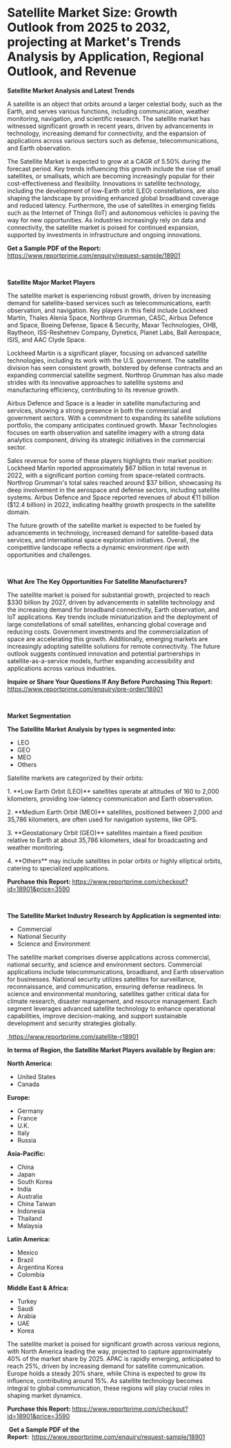 <p><h1>Satellite Market Size: Growth Outlook from 2025 to 2032, projecting at Market's Trends Analysis by Application, Regional Outlook, and Revenue</h1></p><p><strong>Satellite Market Analysis and Latest Trends</strong></p>
<p><p>A satellite is an object that orbits around a larger celestial body, such as the Earth, and serves various functions, including communication, weather monitoring, navigation, and scientific research. The satellite market has witnessed significant growth in recent years, driven by advancements in technology, increasing demand for connectivity, and the expansion of applications across various sectors such as defense, telecommunications, and Earth observation.</p><p>The Satellite Market is expected to grow at a CAGR of 5.50% during the forecast period. Key trends influencing this growth include the rise of small satellites, or smallsats, which are becoming increasingly popular for their cost-effectiveness and flexibility. Innovations in satellite technology, including the development of low-Earth orbit (LEO) constellations, are also shaping the landscape by providing enhanced global broadband coverage and reduced latency. Furthermore, the use of satellites in emerging fields such as the Internet of Things (IoT) and autonomous vehicles is paving the way for new opportunities. As industries increasingly rely on data and connectivity, the satellite market is poised for continued expansion, supported by investments in infrastructure and ongoing innovations.</p></p>
<p><strong>Get a Sample PDF of the Report:&nbsp;</strong> <a href="https://www.reportprime.com/enquiry/request-sample/18901?utm_campaign=4558&utm_medium=2&utm_source=Github&utm_content=ia&utm_term=19052025&utm_id=satellite">https://www.reportprime.com/enquiry/request-sample/18901</a></p>
<p>&nbsp;</p>
<p><strong>Satellite Major Market Players</strong></p>
<p><p>The satellite market is experiencing robust growth, driven by increasing demand for satellite-based services such as telecommunications, earth observation, and navigation. Key players in this field include Lockheed Martin, Thales Alenia Space, Northrop Grumman, CASC, Airbus Defence and Space, Boeing Defense, Space & Security, Maxar Technologies, OHB, Raytheon, ISS-Reshetnev Company, Dynetics, Planet Labs, Ball Aerospace, ISIS, and AAC Clyde Space.</p><p>Lockheed Martin is a significant player, focusing on advanced satellite technologies, including its work with the U.S. government. The satellite division has seen consistent growth, bolstered by defense contracts and an expanding commercial satellite segment. Northrop Grumman has also made strides with its innovative approaches to satellite systems and manufacturing efficiency, contributing to its revenue growth.</p><p>Airbus Defence and Space is a leader in satellite manufacturing and services, showing a strong presence in both the commercial and government sectors. With a commitment to expanding its satellite solutions portfolio, the company anticipates continued growth. Maxar Technologies focuses on earth observation and satellite imagery with a strong data analytics component, driving its strategic initiatives in the commercial sector.</p><p>Sales revenue for some of these players highlights their market position: Lockheed Martin reported approximately $67 billion in total revenue in 2022, with a significant portion coming from space-related contracts. Northrop Grumman's total sales reached around $37 billion, showcasing its deep involvement in the aerospace and defense sectors, including satellite systems. Airbus Defence and Space reported revenues of about €11 billion ($12.4 billion) in 2022, indicating healthy growth prospects in the satellite domain.</p><p>The future growth of the satellite market is expected to be fueled by advancements in technology, increased demand for satellite-based data services, and international space exploration initiatives. Overall, the competitive landscape reflects a dynamic environment ripe with opportunities and challenges.</p></p>
<p>&nbsp;</p>
<p><strong>What Are The Key Opportunities For Satellite Manufacturers?</strong></p>
<p><p>The satellite market is poised for substantial growth, projected to reach $330 billion by 2027, driven by advancements in satellite technology and the increasing demand for broadband connectivity, Earth observation, and IoT applications. Key trends include miniaturization and the deployment of large constellations of small satellites, enhancing global coverage and reducing costs. Government investments and the commercialization of space are accelerating this growth. Additionally, emerging markets are increasingly adopting satellite solutions for remote connectivity. The future outlook suggests continued innovation and potential partnerships in satellite-as-a-service models, further expanding accessibility and applications across various industries.</p></p>
<p><strong>Inquire or Share Your Questions If Any Before Purchasing This Report:</strong> <a href="https://www.reportprime.com/enquiry/pre-order/18901?utm_campaign=4558&utm_medium=2&utm_source=Github&utm_content=ia&utm_term=19052025&utm_id=satellite">https://www.reportprime.com/enquiry/pre-order/18901</a></p>
<p>&nbsp;</p>
<p><strong>Market Segmentation</strong></p>
<p><strong>The Satellite Market Analysis by types is segmented into:</strong></p>
<p><ul><li>LEO</li><li>GEO</li><li>MEO</li><li>Others</li></ul></p>
<p><p>Satellite markets are categorized by their orbits: </p><p>1. **Low Earth Orbit (LEO)** satellites operate at altitudes of 160 to 2,000 kilometers, providing low-latency communication and Earth observation. </p><p>2. **Medium Earth Orbit (MEO)** satellites, positioned between 2,000 and 35,786 kilometers, are often used for navigation systems, like GPS.</p><p>3. **Geostationary Orbit (GEO)** satellites maintain a fixed position relative to Earth at about 35,786 kilometers, ideal for broadcasting and weather monitoring. </p><p>4. **Others** may include satellites in polar orbits or highly elliptical orbits, catering to specialized applications.</p></p>
<p><strong>Purchase this Report:&nbsp;</strong><a href="https://www.reportprime.com/checkout?id=18901&price=3590&utm_campaign=4558&utm_medium=2&utm_source=Github&utm_content=ia&utm_term=19052025&utm_id=satellite">https://www.reportprime.com/checkout?id=18901&price=3590</a></p>
<p>&nbsp;</p>
<p><strong>The Satellite Market Industry Research by Application is segmented into:</strong></p>
<p><ul><li>Commercial</li><li>National Security</li><li>Science and Environment</li></ul></p>
<p><p>The satellite market comprises diverse applications across commercial, national security, and science and environment sectors. Commercial applications include telecommunications, broadband, and Earth observation for businesses. National security utilizes satellites for surveillance, reconnaissance, and communication, ensuring defense readiness. In science and environmental monitoring, satellites gather critical data for climate research, disaster management, and resource management. Each segment leverages advanced satellite technology to enhance operational capabilities, improve decision-making, and support sustainable development and security strategies globally.</p></p>
<p><a href="https://www.reportprime.com/satellite-r18901?utm_campaign=4558&utm_medium=2&utm_source=Github&utm_content=ia&utm_term=19052025&utm_id=satellite">&nbsp;https://www.reportprime.com/satellite-r18901</a></p>
<p><strong>In terms of Region, the Satellite Market Players available by Region are:</strong></p>
<p>
    <p> <strong> North America: </strong>
        <ul>
            <li>United States</li>
            <li>Canada</li>
        </ul>
        </p> 
    <p> <strong> Europe: </strong>
        <ul>
            <li>Germany</li>
            <li>France</li>
            <li>U.K.</li>
            <li>Italy</li>
            <li>Russia</li>
        </ul>
        </p> 
    <p> <strong> Asia-Pacific: </strong>
        <ul>
            <li>China</li>
            <li>Japan</li>
            <li>South Korea</li>
            <li>India</li>
            <li>Australia</li>
            <li>China Taiwan</li>
            <li>Indonesia</li>
            <li>Thailand</li>
            <li>Malaysia</li>
        </ul>
        </p> 
    <p> <strong> Latin America: </strong>
        <ul>
            <li>Mexico</li>
            <li>Brazil</li>
            <li>Argentina Korea</li>
            <li>Colombia</li>
        </ul>
        </p> 
    <p> <strong> Middle East & Africa: </strong>
        <ul>
            <li>Turkey</li>
            <li>Saudi</li>
            <li>Arabia</li>
            <li>UAE</li>
            <li>Korea</li>
        </ul>
    </p>
    </p>
<p><p>The satellite market is poised for significant growth across various regions, with North America leading the way, projected to capture approximately 40% of the market share by 2025. APAC is rapidly emerging, anticipated to reach 25%, driven by increasing demand for satellite communication. Europe holds a steady 20% share, while China is expected to grow its influence, contributing around 15%. As satellite technology becomes integral to global communication, these regions will play crucial roles in shaping market dynamics.</p></p>
<p><strong>Purchase this Report: </strong><a href="https://www.reportprime.com/checkout?id=18901&price=3590&utm_campaign=4558&utm_medium=2&utm_source=Github&utm_content=ia&utm_term=19052025&utm_id=satellite">https://www.reportprime.com/checkout?id=18901&price=3590</a></p>
<p>&nbsp;<strong>Get a Sample PDF of the Report:&nbsp;&nbsp;</strong><a href="https://www.reportprime.com/enquiry/request-sample/18901?utm_campaign=4558&utm_medium=2&utm_source=Github&utm_content=ia&utm_term=19052025&utm_id=satellite">https://www.reportprime.com/enquiry/request-sample/18901</a></p>
<p><strong></strong></p>
<p><p></p><p></p><p></p></p>